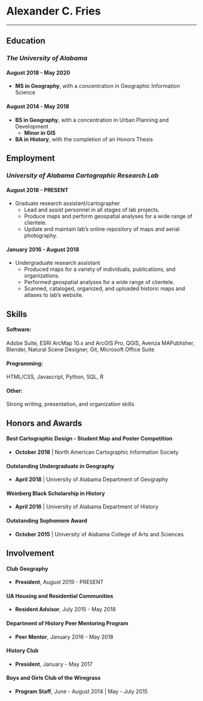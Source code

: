 # Alexander C. Fries
---

## Education

### *The University of Alabama*

#### August 2018 - May 2020
* **MS in Geography**, with a concentration in Geographic Information Science

#### August 2014 - May 2018
* **BS in Geography**, with a concentration in Urban Planning and Development
	* **Minor in GIS**
* **BA in History**, with the completion of an Honors Thesis


## Employment

### *University of Alabama Cartographic Research Lab*

#### August 2018 - PRESENT
* Graduate research assistant/cartographer
	* Lead and assist personnel in all stages of lab projects.
	* Produce maps and perform geospatial analyses for a wide range of clientele.
	* Update and maintain lab’s online repository of maps and aerial photography. 


#### January 2016 - August 2018
* Undergraduate research assistant
	* Produced maps for a variety of individuals, publications, and organizations.
	* Performed geospatial analyses for a wide range of clientele. 
	* Scanned, cataloged, organized, and uploaded historic maps and atlases to lab’s website.


## Skills

#### Software:
Adobe Suite, ESRI ArcMap 10.x and ArcGIS Pro, QGIS, Avenza MAPublisher, Blender, Natural Scene Designer, Git, Microsoft Office Suite

#### Programming:
HTML/CSS, Javascript, Python, SQL, R

#### Other:
Strong writing, presentation, and organization skills


## Honors and Awards

#### Best Cartographic Design - Student Map and Poster Competition
* **October 2018** &#124; North American Cartographic Information Society

#### Outstanding Undergraduate in Geography
* **April 2018** &#124; University of Alabama Department of Geography

#### Weinberg Black Scholarship in History
* **April 2016** &#124; University of Alabama Department of History

#### Outstanding Sophomore Award
* **October 2015** &#124; University of Alabama College of Arts and Sciences


## Involvement

#### Club Geography
* **President**, August 2019 - PRESENT

#### UA Housing and Residential Communities
* **Resident Advisor**, July 2015 - May 2018

#### Department of History Peer Mentoring Program
* **Peer Mentor**, January 2016 - May 2018

#### History Club
* **President**, January - May 2017

#### Boys and Girls Club of the Wiregrass
* **Program Staff**, June - August 2014 &#124; May - July 2015

